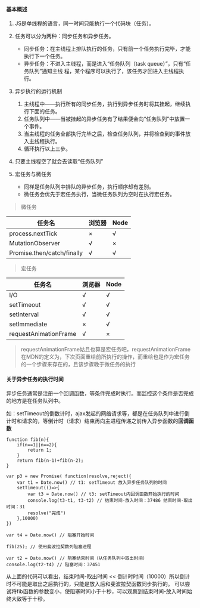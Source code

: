 #### 基本概述
1. JS是单线程的语言，同一时间只能执行一个代码块（任务）。

2. 任务可以分为两种：同步任务和异步任务。
    - 同步任务：在主线程上排队执行的任务，只有前一个任务执行完毕，才能执行下一个任务。
    - 异步任务：不进入主线程，而是进入“任务队列（task queue）”，只有“任务队列”通知主线
程，某个程序可以执行了，该任务才回进入主线程执行。

3. 异步执行的运行机制
    1. 主线程中——执行所有的同步任务，执行到异步任务时将其挂起，继续执行下面的任务。
    2. 任务队列中——当被挂起的异步任务有了结果便会向“任务队列”中放置一个事件。
    3. 当主线程的任务全部执行完毕之后，检查任务队列，并将检查到的事件放入主线程执行。
    4. 循环执行以上三步。

4. 只要主线程空了就会去读取“任务队列”
5. 宏任务与微任务
    - 同样是任务队列中排队的异步任务，执行顺序却有差别。
    - 微任务会优先于宏任务执行，当微任务队列为空时在执行宏任务。

> 微任务

任务名 | 浏览器 | Node
---|---|---
process.nextTick | × | √
MutationObserver | √ | ×
Promise.then/catch/finally | √ | √

> 宏任务

任务名 | 浏览器 | Node
---|---|---
I/O | √ | √
setTimeout | √ | √
setInterval | √ | √
setImmediate | × | √
requestAnimationFrame | √ | ×

> requestAnimationFrame姑且也算是宏任务吧，requestAnimationFrame在MDN的定义为，下次页面重绘前所执行的操作，而重绘也是作为宏任务的一个步骤来存在的，且该步骤晚于微任务的执行

#### 关于异步任务的执行时间
异步任务通常是注册一个回调函数，等条件完成时执行。而监控这个条件是否完成的地方是在任务队列中。

如：setTimeout的倒数计时，ajax发起的网络请求等，都是在任务队列中进行倒计时和请求的，等倒计时（请求）结束再向主进程传递之前传入异步函数的**回调函数**

```
function fib(n){
    if(n==1||n==2){
        return 1;
    }
    return fib(n-1)+fib(n-2);
}

var p3 = new Promise( function(resolve,reject){
    var t1 = Date.now() // t1: setTimeout 放入异步任务队列的时间
    setTimeout(()=>{
        var t3 = Date.now() // t3: setTimeout内回调函数开始执行的时间
        console.log(t3-t1, t3-t2) // 结束时间-放入时间：37486 结束时间-取出时间：31
        resolve("完成")
    },10000)
})

var t4 = Date.now() // 阻塞开始时间

fib(25); // 使用斐波拉契数列阻塞进程

var t2 = Date.now() // 阻塞结束时间（从任务队列中取出时间）
console.log(t2-t4) // 阻塞时间：37451
```
从上面的代码可以看出，结束时间-取出时间 << 倒计时时间（10000）所以倒计时不可能是取出之后执行的，只能是放入后和斐波拉契函数同步执行的。
可以尝试将fib函数的参数变小，使阻塞时间小于十秒，可以观察到结束时间-放入时间始终大致等于十秒。